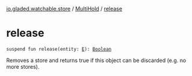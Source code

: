 [io.gladed.watchable.store](../index.md) / [MultiHold](index.md) / [release](./release.md)

# release

`suspend fun release(entity: `[`E`](index.md#E)`): `[`Boolean`](https://kotlinlang.org/api/latest/jvm/stdlib/kotlin/-boolean/index.html)

Removes a store and returns true if this object can be discarded (e.g. no more stores).

